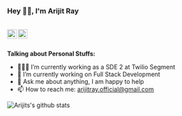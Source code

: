 ### Hey 👋🏽, I'm Arijit Ray

<br/>


<a href="https://twitter.com/itsarijitray">
<img align="left" alt="Arijit Ray | Twitter" width="22px" src="https://cdn.jsdelivr.net/npm/simple-icons@v3/icons/twitter.svg" />
</a>
<a href="https://www.linkedin.com/in/itsarijitray/">
<img align="left" alt="Arijit Ray | LinkedIn" width="22px" src="https://cdn.jsdelivr.net/npm/simple-icons@v3/icons/linkedin.svg" />
</a>
<br/>
<br/>

**Talking about Personal Stuffs:**

- 👨🏽‍💻 I’m currently working as a SDE 2 at Twilio Segment
- 🌱 I’m currently working on Full Stack Development
- 💬 Ask me about anything, I am happy to help
- 📫 How to reach me: arijitray.official@gmail.com

![Arijits's github stats](https://github-readme-stats.vercel.app/api?username=itsarijitray&show_icons=true&hide_border=true)
